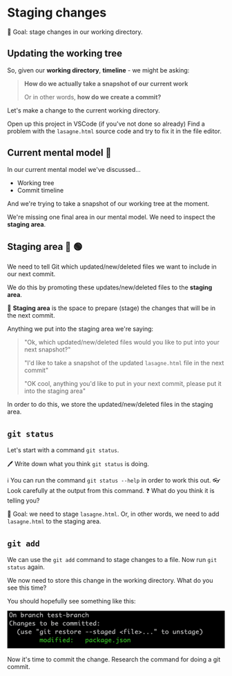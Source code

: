 # Staging changes


🎯 Goal: stage changes in our working directory. 

## Updating the working tree

So, given our **working directory**, **timeline** - we might be asking:

> **How do we actually take a snapshot of our current work**
>
> Or in other words, **how do we create a commit?**

Let's make a change to the current working directory.

Open up this project in VSCode (if you've not done so already)
Find a problem with the `lasagne.html` source code and try to fix it in the file editor.

## Current mental model 🧠

In our current mental model we've discussed...

- Working tree
- Commit timeline

And we're trying to take a snapshot of our working tree at the moment.

We're missing one final area in our mental model.
We need to inspect the **staging area**.

## Staging area 🔴 🟢

We need to tell Git which updated/new/deleted files we want to include in our next commit.

We do this by promoting these updates/new/deleted files to the **staging area**.

🔑 **Staging area** is the space to prepare (stage) the changes that will be in the next commit.

Anything we put into the staging area we're saying:

> "Ok, which updated/new/deleted files would you like to put into your next snapshot?"
>
> "I'd like to take a snapshot of the updated `lasagne.html` file in the next commit"
>
> "OK cool, anything you'd like to put in your next commit, please put it into the staging area"

In order to do this, we store the updated/new/deleted files in the staging area.


## `git status`

Let's start with a command `git status`.

🖊️ Write down what you think `git status` is doing.

ℹ️ You can run the command `git status --help` in order to work this out.
👓 Look carefully at the output from this command.
❓ What do you think it is telling you?

🎯 Goal: we need to stage `lasagne.html`. 
Or, in other words, we need to add `lasagne.html` to the staging area.

## `git add`

We can use the `git add` command to stage changes to a file.
Now run `git status` again.

We now need to store this change in the working directory.
What do you see this time?

You should hopefully see something like this:

![image](./assets/git-status-after.png)

Now it's time to commit the change.
Research the command for doing a git commit.



